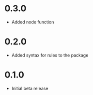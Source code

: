 # 0.3.0
- Added node function

# 0.2.0
- Added syntax for rules to the package

# 0.1.0
- Initial beta release
